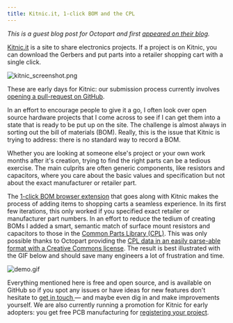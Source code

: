 ```yaml
---
title: Kitnic.it, 1-click BOM and the CPL
---
```

*This is a guest blog post for Octopart and first [appeared on their blog](https://blog.octopart.com/archives/2016/11/kitnic-1-click-bom-cpl).*

[Kitnic.it](https://kitnic.it/) is a site to share electronics projects. If a project is on Kitnic, you can download the Gerbers and put parts into a retailer shopping cart with a single click.

![kitnic_screenshot.png](https://i.imgur.com/gQoxO6l.png)

These are early days for Kitnic: our submission process currently involves [opening a pull-request on GitHub](https://github.com/monostable/kitnic#submitting-your-project).

In an effort to encourage people to give it a go, I often look over open source hardware projects that I come across to see if I can get them into a state that is ready to be put up on the site. The challenge is almost always in sorting out the bill of materials (BOM). Really, this is the issue that Kitnic is trying to address: there is no standard way to record a BOM.

Whether you are looking at someone else's project or your own work months after it's creation, trying to find the right parts can be a tedious exercise. The main culprits are often generic components, like resistors and capacitors, where you care about the basic values and specification but not about the exact manufacturer or retailer part.

The [1-click BOM browser extension](https://1clickbom.com/) that goes along with Kitnic makes the process of adding items to shopping carts a seamless experience. In its first few iterations, this only worked if you specified exact retailer or manufacturer part numbers. In an effort to reduce the tedium of creating BOMs I added a smart, semantic match of surface mount resistors and capacitors to those in the [Common Parts Library (CPL)](http://octopart.com/common-parts-library). This was only possible thanks to Octopart providing the [CPL data in an easily parse-able format with a Creative Commons license](https://github.com/Octopart/CPL-data). The result is best illustrated with the GIF below and should save many engineers a lot of frustration and time.

![demo.gif](https://raw.githubusercontent.com/monostable/1clickBOM/master/readme_images/demo.gif)

Everything mentioned here is free and open source, and is available on GitHub so if you spot any issues or have ideas for new features don't hesitate to [get in touch](https://github.com/monostable/kitnic#get-in-touch)[ ](https://github.com/monostable/kitnic#get-in-touch)— and maybe even dig in and make improvements yourself. We are also currently running a promotion for Kitnic for early adopters: you get free PCB manufacturing for [registering your project](https://github.com/monostable/kitnic#submitting-your-project).
